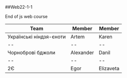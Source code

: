 ##Web22-1-1

End of js web course

  
| Team  | Member | Member |
|--|--|--|
| Українські ніндзя-єноти | Artem | Karen |
|--|--|--|
| Чорноброві бджоли | Alexander | Danil |
|--|--| -- |
| 2Є | Egor | Elizaveta |



